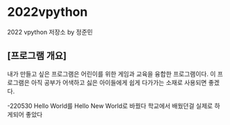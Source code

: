 # 2022vpython
2022 vpython 저장소 by 정준민
## [프로그램 개요]
내가 만들고 싶은 프로그램은 어린이를 위한 게임과 교육을 융합한 프로그램이다. 이 프로그램은 아직 공부가 어색하고 싫은 아이들에게 쉽게 다가가는 소재로 사용되면 좋겠다.

-220530
Hello World를 Hello New World로 바꿨다
학교에서 배웠던걸 실제로 하게되어 좋았다

